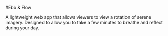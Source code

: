 #Ebb & Flow

A lightweight web app that allows viewers to view a rotation of serene imagery. Designed to allow you to take a few minutes to breathe and reflect during your day.
